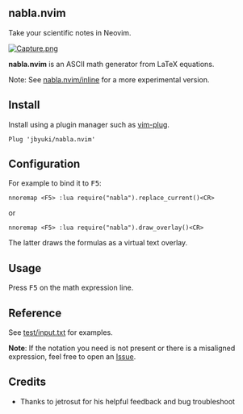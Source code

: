 nabla.nvim
-----------

Take your scientific notes in Neovim.

[![Capture.png](https://i.postimg.cc/sDn3nNWj/Capture.png)](https://postimg.cc/PPwGJKK9)

**nabla.nvim** is an ASCII math generator from LaTeX equations.

Note: See [nabla.nvim/inline](https://github.com/jbyuki/nabla.nvim/tree/inline) for a more experimental version.

Install
-------

Install using a plugin manager such as [vim-plug](https://github.com/junegunn/vim-plug).

```
Plug 'jbyuki/nabla.nvim'
```

Configuration
-------------

For example to bind it to <kbd>F5</kbd>:

```
nnoremap <F5> :lua require("nabla").replace_current()<CR>
```

or

```
nnoremap <F5> :lua require("nabla").draw_overlay()<CR>
```

The latter draws the formulas as a virtual text overlay.

Usage
-----

Press <kbd>F5</kbd> on the math expression line.

Reference
---------

See [test/input.txt](https://github.com/jbyuki/nabla.nvim/blob/master/test/input.txt) for examples.

**Note**: If the notation you need is not present or there is a misaligned expression, feel free to open an [Issue](https://github.com/jbyuki/nabla.nvim/issues).

Credits
-------

* Thanks to jetrosut for his helpful feedback and bug troubleshoot
